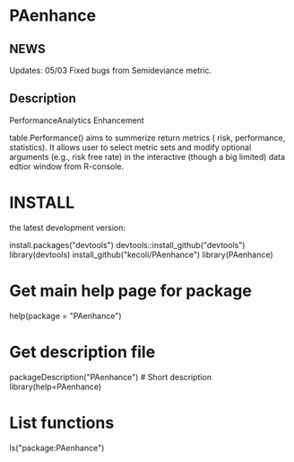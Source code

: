 PAenhance
=========

##  NEWS ## 
Updates: 05/03 
Fixed bugs from Semideviance metric. 

##  Description ## 
PerformanceAnalytics Enhancement 

table.Performance() aims to summerize return metrics ( risk, performance, statistics). It allows user to select metric sets and modify optional arguments (e.g., risk free rate) in the interactive (though a big limited) data edtior window from R-console. 


# INSTALL #
the latest development version:

install.packages("devtools")
devtools::install_github("devtools")
library(devtools)
install_github("kecoli/PAenhance")
library(PAenhance)
# Get main help page for package
help(package = "PAenhance")
# Get description file
packageDescription("PAenhance") # Short description
library(help=PAenhance)
# List functions
ls("package:PAenhance")

